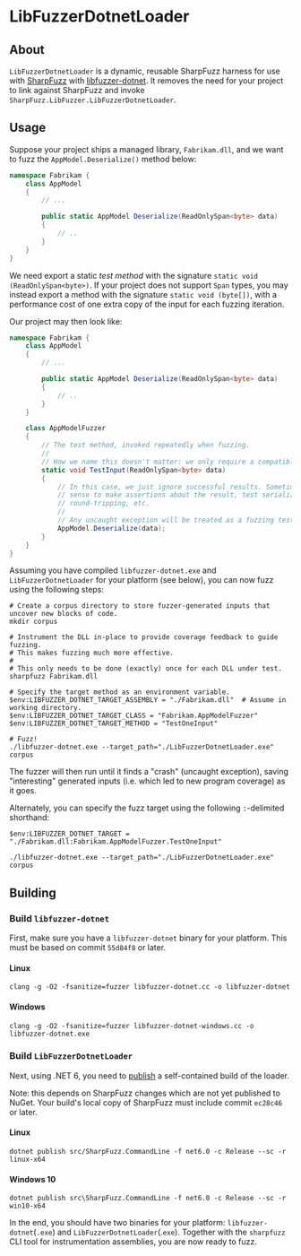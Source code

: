 # LibFuzzerDotnetLoader

## About

`LibFuzzerDotnetLoader` is a dynamic, reusable SharpFuzz harness for use with
[SharpFuzz](https://github.com/Metalnem/sharpfuzz) with [libfuzzer-dotnet](https://github.com/Metalnem/libfuzzer-dotnet).
It removes the need for your project to link against SharpFuzz and invoke `SharpFuzz.LibFuzzer.LibFuzzerDotnetLoader`.

## Usage

Suppose your project ships a managed library, `Fabrikam.dll`,
and we want to fuzz the `AppModel.Deserialize()` method below:

```csharp
namespace Fabrikam {
    class AppModel
    {
        // ...

        public static AppModel Deserialize(ReadOnlySpan<byte> data)
        {
            // ..
        }
    }
}
```

We need export a static _test method_ with the signature `static void (ReadOnlySpan<byte>)`.
If your project does not support `Span` types,
you may instead export a method with the signature `static void (byte[])`,
with a performance cost of one extra copy of the input for each fuzzing iteration.

Our project may then look like:

```csharp
namespace Fabrikam {
    class AppModel
    {
        // ...

        public static AppModel Deserialize(ReadOnlySpan<byte> data)
        {
            // ..
        }
    }

    class AppModelFuzzer
    {
        // The test method, invoked repeatedly when fuzzing.
        //
        // How we name this doesn't matter: we only require a compatible signature.
        static void TestInput(ReadOnlySpan<byte> data)
        {
            // In this case, we just ignore successful results. Sometimes it may make
            // sense to make assertions about the result, test serialization/deserialization
            // round-tripping, etc.
            //
            // Any uncaught exception will be treated as a fuzzing test case failure.
            AppModel.Deserialize(data);
        }
    }
}
```

Assuming you have compiled `libfuzzer-dotnet.exe` and `LibFuzzerDotnetLoader` for your platform (see below),
you can now fuzz using the following steps:

```pwsh
# Create a corpus directory to store fuzzer-generated inputs that uncover new blocks of code.
mkdir corpus

# Instrument the DLL in-place to provide coverage feedback to guide fuzzing.
# This makes fuzzing much more effective.
#
# This only needs to be done (exactly) once for each DLL under test.
sharpfuzz Fabrikam.dll

# Specify the target method as an environment variable.
$env:LIBFUZZER_DOTNET_TARGET_ASSEMBLY = "./Fabrikam.dll"  # Assume in working directory.
$env:LIBFUZZER_DOTNET_TARGET_CLASS = "Fabrikam.AppModelFuzzer"
$env:LIBFUZZER_DOTNET_TARGET_METHOD = "TestOneInput"

# Fuzz!
./libfuzzer-dotnet.exe --target_path="./LibFuzzerDotnetLoader.exe" corpus
```

The fuzzer will then run until it finds a "crash" (uncaught exception), saving "interesting" generated
inputs (i.e. which led to new program coverage) as it goes.

Alternately, you can specify the fuzz target using the following `:`-delimited shorthand:

```pwsh
$env:LIBFUZZER_DOTNET_TARGET = "./Fabrikam.dll:Fabrikam.AppModelFuzzer.TestOneInput"

./libfuzzer-dotnet.exe --target_path="./LibFuzzerDotnetLoader.exe" corpus
```

## Building

### Build `libfuzzer-dotnet`

First, make sure you have a `libfuzzer-dotnet` binary for your platform.
This must be based on commit `55d84f8` or later.

#### Linux
```
clang -g -O2 -fsanitize=fuzzer libfuzzer-dotnet.cc -o libfuzzer-dotnet
```

#### Windows
```
clang -g -O2 -fsanitize=fuzzer libfuzzer-dotnet-windows.cc -o libfuzzer-dotnet.exe
```

### Build `LibFuzzerDotnetLoader`

Next, using .NET 6, you need to [publish](https://docs.microsoft.com/en-us/dotnet/core/tools/dotnet-publish) a self-contained
build of the loader.

Note: this depends on SharpFuzz changes which are not yet published to NuGet.
Your build's local copy of SharpFuzz must include commit `ec28c46` or later.

#### Linux
```
dotnet publish src/SharpFuzz.CommandLine -f net6.0 -c Release --sc -r linux-x64
```

#### Windows 10
```
dotnet publish src\SharpFuzz.CommandLine -f net6.0 -c Release --sc -r win10-x64
```

In the end, you should have two binaries for your platform: `libfuzzer-dotnet`(`.exe`) and `LibFuzzerDotnetLoader`(.`exe`).
Together with the `sharpfuzz` CLI tool for instrumentation assemblies, you are now ready to fuzz.